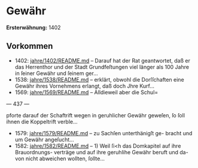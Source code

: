 # Gewähr

**Ersterwähnung:** 1402

## Vorkommen
- 1402: [jahre/1402/README.md](../jahre/1402/README.md) – Darauf hat der Rat geantwortet,
daß er das Herrenthor und der Stadt Grundfeſtungen
viel länger als 100 Jahre in ſeiner Gewähr und ſeinem
ger...
- 1538: [jahre/1538/README.md](../jahre/1538/README.md) – erklärt, obwohl die
Dorſſchaften eine Gewähr ihres Vornehmens erlangt, daß
doch Jhre Kurf...
- 1569: [jahre/1569/README.md](../jahre/1569/README.md) – Alldieweil aber die Schul=


— 437 —

pforte darauf der Schaftrift wegen in geruhlicher Gewähr
geweſen, ſo ſoll ihnen die Koppeltrift verble...
- 1579: [jahre/1579/README.md](../jahre/1579/README.md) – zu Sachſen unterthänigſt ge-
bracht und um Gewähr angeſucht...
- 1582: [jahre/1582/README.md](../jahre/1582/README.md) – 1) Weil ſi<h das Domkapitel auf ihre Brauordnungs-
verträge und auf ihre geruhlihe Gewähr beruft und da-
von nicht abweichen wollten, ſollte...
